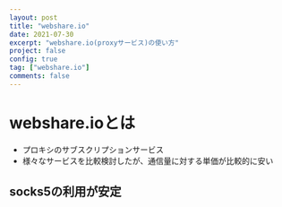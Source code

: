 ```yaml
---
layout: post
title: "webshare.io"
date: 2021-07-30
excerpt: "webshare.io(proxyサービス)の使い方"
project: false
config: true
tag: ["webshare.io"]
comments: false
---
```


# webshare.ioとは
 - プロキシのサブスクリプションサービス
 - 様々なサービスを比較検討したが、通信量に対する単価が比較的に安い

## socks5の利用が安定

